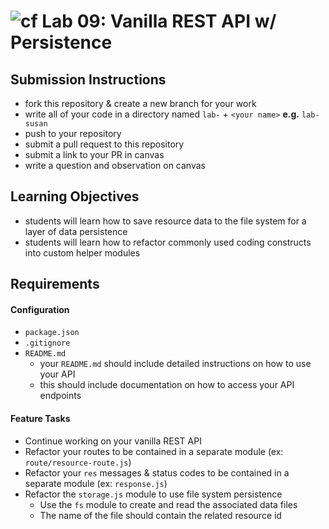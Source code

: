 ![cf](https://i.imgur.com/7v5ASc8.png) Lab 09: Vanilla REST API w/ Persistence
======

## Submission Instructions
  * fork this repository & create a new branch for your work
  * write all of your code in a directory named `lab-` + `<your name>` **e.g.** `lab-susan`
  * push to your repository
  * submit a pull request to this repository
  * submit a link to your PR in canvas
  * write a question and observation on canvas

## Learning Objectives  
* students will learn how to save resource data to the file system for a layer of data persistence
* students will learn how to refactor commonly used coding constructs into custom helper modules

## Requirements

#### Configuration
* `package.json`
* `.gitignore`
* `README.md`
  * your `README.md` should include detailed instructions on how to use your API
  * this should include documentation on how to access your API endpoints

#### Feature Tasks
* Continue working on your vanilla REST API
* Refactor your routes to be contained in a separate module (ex: `route/resource-route.js`)
* Refactor your `res` messages & status codes to be contained in a separate module (ex: `response.js`)
* Refactor the `storage.js` module to use file system persistence
  * Use the `fs` module to create and read the associated data files
  * The name of the file should contain the related resource id

